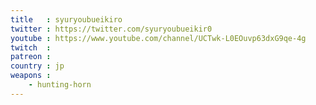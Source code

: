 ```yaml
---
title   : syuryoubueikiro
twitter : https://twitter.com/syuryoubueikir0
youtube : https://www.youtube.com/channel/UCTwk-L0EOuvp63dxG9qe-4g
twitch  : 
patreon : 
country : jp
weapons :
    - hunting-horn
---
```


